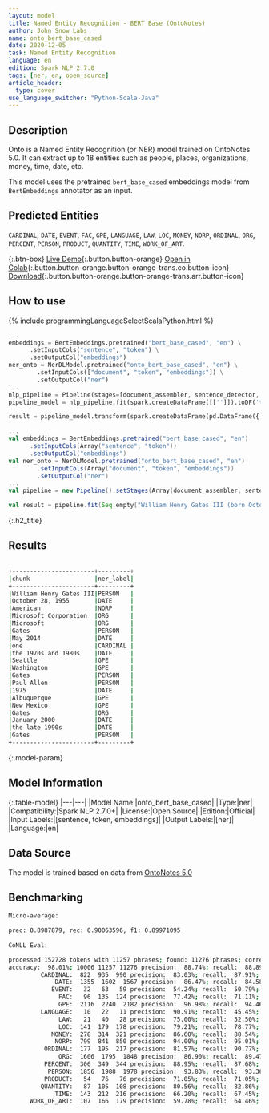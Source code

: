 ```yaml
---
layout: model
title: Named Entity Recognition - BERT Base (OntoNotes)
author: John Snow Labs
name: onto_bert_base_cased
date: 2020-12-05
task: Named Entity Recognition
language: en
edition: Spark NLP 2.7.0
tags: [ner, en, open_source]
article_header:
  type: cover
use_language_switcher: "Python-Scala-Java"
---
```


## Description

Onto is a Named Entity Recognition (or NER) model trained on OntoNotes 5.0. It can extract up to 18 entities such as people, places, organizations, money, time, date, etc.

This model uses the pretrained `bert_base_cased` embeddings model from `BertEmbeddings` annotator as an input.

## Predicted Entities

`CARDINAL`, `DATE`, `EVENT`, `FAC`, `GPE`, `LANGUAGE`, `LAW`, `LOC`, `MONEY`, `NORP`, `ORDINAL`, `ORG`, `PERCENT`, `PERSON`, `PRODUCT`, `QUANTITY`, `TIME`, `WORK_OF_ART`.

{:.btn-box}
[Live Demo](https://demo.johnsnowlabs.com/public/NER_EN_18){:.button.button-orange}
[Open in Colab](https://colab.research.google.com/github/JohnSnowLabs/spark-nlp-workshop/blob/master/tutorials/streamlit_notebooks/NER_EN.ipynb){:.button.button-orange.button-orange-trans.co.button-icon}
[Download](https://s3.amazonaws.com/auxdata.johnsnowlabs.com/public/models/onto_bert_base_cased_en_2.7.0_2.4_1607197077494.zip){:.button.button-orange.button-orange-trans.arr.button-icon}

## How to use

<div class="tabs-box" markdown="1">
{% include programmingLanguageSelectScalaPython.html %}

```python
...
embeddings = BertEmbeddings.pretrained("bert_base_cased", "en") \
      .setInputCols("sentence", "token") \
      .setOutputCol("embeddings")
ner_onto = NerDLModel.pretrained("onto_bert_base_cased", "en") \
        .setInputCols(["document", "token", "embeddings"]) \
        .setOutputCol("ner")
...        
nlp_pipeline = Pipeline(stages=[document_assembler, sentence_detector, tokenizer, embeddings, ner_onto, ner_converter])
pipeline_model = nlp_pipeline.fit(spark.createDataFrame([['']]).toDF('text'))

result = pipeline_model.transform(spark.createDataFrame(pd.DataFrame({'text': ["""William Henry Gates III (born October 28, 1955) is an American business magnate, software developer, investor, and philanthropist. He is best known as the co-founder of Microsoft Corporation. During his career at Microsoft, Gates held the positions of chairman, chief executive officer (CEO), president and chief software architect, while also being the largest individual shareholder until May 2014. He is one of the best-known entrepreneurs and pioneers of the microcomputer revolution of the 1970s and 1980s. Born and raised in Seattle, Washington, Gates co-founded Microsoft with childhood friend Paul Allen in 1975, in Albuquerque, New Mexico; it went on to become the world's largest personal computer software company. Gates led the company as chairman and CEO until stepping down as CEO in January 2000, but he remained chairman and became chief software architect. During the late 1990s, Gates had been criticized for his business tactics, which have been considered anti-competitive. This opinion has been upheld by numerous court rulings. In June 2006, Gates announced that he would be transitioning to a part-time role at Microsoft and full-time work at the Bill & Melinda Gates Foundation, the private charitable foundation that he and his wife, Melinda Gates, established in 2000. He gradually transferred his duties to Ray Ozzie and Craig Mundie. He stepped down as chairman of Microsoft in February 2014 and assumed a new post as technology adviser to support the newly appointed CEO Satya Nadella."""]})))
```

```scala
...
val embeddings = BertEmbeddings.pretrained("bert_base_cased", "en")
      .setInputCols(Array("sentence", "token"))
      .setOutputCol("embeddings")
val ner_onto = NerDLModel.pretrained("onto_bert_base_cased", "en")
        .setInputCols(Array("document", "token", "embeddings"))
        .setOutputCol("ner")
...
val pipeline = new Pipeline().setStages(Array(document_assembler, sentence_detector, tokenizer, embeddings, ner_onto, ner_converter))

val result = pipeline.fit(Seq.empty["William Henry Gates III (born October 28, 1955) is an American business magnate, software developer, investor, and philanthropist. He is best known as the co-founder of Microsoft Corporation. During his career at Microsoft, Gates held the positions of chairman, chief executive officer (CEO), president and chief software architect, while also being the largest individual shareholder until May 2014. He is one of the best-known entrepreneurs and pioneers of the microcomputer revolution of the 1970s and 1980s. Born and raised in Seattle, Washington, Gates co-founded Microsoft with childhood friend Paul Allen in 1975, in Albuquerque, New Mexico; it went on to become the world's largest personal computer software company. Gates led the company as chairman and CEO until stepping down as CEO in January 2000, but he remained chairman and became chief software architect. During the late 1990s, Gates had been criticized for his business tactics, which have been considered anti-competitive. This opinion has been upheld by numerous court rulings. In June 2006, Gates announced that he would be transitioning to a part-time role at Microsoft and full-time work at the Bill & Melinda Gates Foundation, the private charitable foundation that he and his wife, Melinda Gates, established in 2000. He gradually transferred his duties to Ray Ozzie and Craig Mundie. He stepped down as chairman of Microsoft in February 2014 and assumed a new post as technology adviser to support the newly appointed CEO Satya Nadella."].toDS.toDF("text")).transform(data)
```

</div>

{:.h2_title}
## Results

```bash

+-----------------------+---------+
|chunk                  |ner_label|
+-----------------------+---------+
|William Henry Gates III|PERSON   |
|October 28, 1955       |DATE     |
|American               |NORP     |
|Microsoft Corporation  |ORG      |
|Microsoft              |ORG      |
|Gates                  |PERSON   |
|May 2014               |DATE     |
|one                    |CARDINAL |
|the 1970s and 1980s    |DATE     |
|Seattle                |GPE      |
|Washington             |GPE      |
|Gates                  |PERSON   |
|Paul Allen             |PERSON   |
|1975                   |DATE     |
|Albuquerque            |GPE      |
|New Mexico             |GPE      |
|Gates                  |ORG      |
|January 2000           |DATE     |
|the late 1990s         |DATE     |
|Gates                  |PERSON   |
+-----------------------+---------+

```

{:.model-param}
## Model Information

{:.table-model}
|---|---|
|Model Name:|onto_bert_base_cased|
|Type:|ner|
|Compatibility:|Spark NLP 2.7.0+|
|License:|Open Source|
|Edition:|Official|
|Input Labels:|[sentence, token, embeddings]|
|Output Labels:|[ner]|
|Language:|en|

## Data Source

The model is trained based on data from [OntoNotes 5.0](https://catalog.ldc.upenn.edu/LDC2013T19)

## Benchmarking

```bash
Micro-average:

prec: 0.8987879, rec: 0.90063596, f1: 0.89971095
  
CoNLL Eval:

processed 152728 tokens with 11257 phrases; found: 11276 phrases; correct: 10006.
accuracy:  98.01%; 10006 11257 11276 precision:  88.74%; recall:  88.89%; FB1:  88.81
         CARDINAL:  822  935  990 precision:  83.03%; recall:  87.91%; FB1:  85.40  990
             DATE:  1355  1602  1567 precision:  86.47%; recall:  84.58%; FB1:  85.52  1567
            EVENT:   32   63   59 precision:  54.24%; recall:  50.79%; FB1:  52.46  59
              FAC:   96  135  124 precision:  77.42%; recall:  71.11%; FB1:  74.13  124
              GPE:  2116  2240  2182 precision:  96.98%; recall:  94.46%; FB1:  95.70  2182
         LANGUAGE:   10   22   11 precision:  90.91%; recall:  45.45%; FB1:  60.61  11
              LAW:   21   40   28 precision:  75.00%; recall:  52.50%; FB1:  61.76  28
              LOC:  141  179  178 precision:  79.21%; recall:  78.77%; FB1:  78.99  178
            MONEY:  278  314  321 precision:  86.60%; recall:  88.54%; FB1:  87.56  321
             NORP:  799  841  850 precision:  94.00%; recall:  95.01%; FB1:  94.50  850
          ORDINAL:  177  195  217 precision:  81.57%; recall:  90.77%; FB1:  85.92  217
              ORG:  1606  1795  1848 precision:  86.90%; recall:  89.47%; FB1:  88.17  1848
          PERCENT:  306  349  344 precision:  88.95%; recall:  87.68%; FB1:  88.31  344
           PERSON:  1856  1988  1978 precision:  93.83%; recall:  93.36%; FB1:  93.60  1978
          PRODUCT:   54   76   76 precision:  71.05%; recall:  71.05%; FB1:  71.05  76
         QUANTITY:   87  105  108 precision:  80.56%; recall:  82.86%; FB1:  81.69  108
             TIME:  143  212  216 precision:  66.20%; recall:  67.45%; FB1:  66.82  216
      WORK_OF_ART:  107  166  179 precision:  59.78%; recall:  64.46%; FB1:  62.03  179

```
